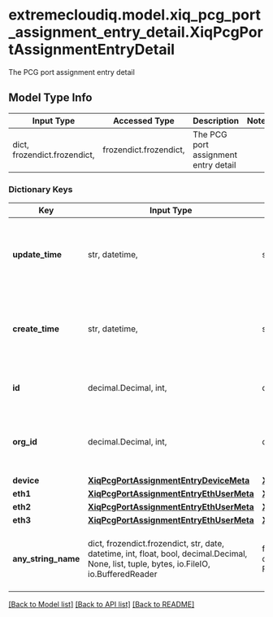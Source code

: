 # extremecloudiq.model.xiq_pcg_port_assignment_entry_detail.XiqPcgPortAssignmentEntryDetail

The PCG port assignment entry detail

## Model Type Info
Input Type | Accessed Type | Description | Notes
------------ | ------------- | ------------- | -------------
dict, frozendict.frozendict,  | frozendict.frozendict,  | The PCG port assignment entry detail | 

### Dictionary Keys
Key | Input Type | Accessed Type | Description | Notes
------------ | ------------- | ------------- | ------------- | -------------
**update_time** | str, datetime,  | str,  | The last update time | value must conform to RFC-3339 date-time
**create_time** | str, datetime,  | str,  | The create time | value must conform to RFC-3339 date-time
**id** | decimal.Decimal, int,  | decimal.Decimal,  | The unique identifier | value must be a 64 bit integer
**org_id** | decimal.Decimal, int,  | decimal.Decimal,  | The organization identifier, valid when enabling HIQ feature | [optional] value must be a 64 bit integer
**device** | [**XiqPcgPortAssignmentEntryDeviceMeta**](XiqPcgPortAssignmentEntryDeviceMeta.md) | [**XiqPcgPortAssignmentEntryDeviceMeta**](XiqPcgPortAssignmentEntryDeviceMeta.md) |  | [optional] 
**eth1** | [**XiqPcgPortAssignmentEntryEthUserMeta**](XiqPcgPortAssignmentEntryEthUserMeta.md) | [**XiqPcgPortAssignmentEntryEthUserMeta**](XiqPcgPortAssignmentEntryEthUserMeta.md) |  | [optional] 
**eth2** | [**XiqPcgPortAssignmentEntryEthUserMeta**](XiqPcgPortAssignmentEntryEthUserMeta.md) | [**XiqPcgPortAssignmentEntryEthUserMeta**](XiqPcgPortAssignmentEntryEthUserMeta.md) |  | [optional] 
**eth3** | [**XiqPcgPortAssignmentEntryEthUserMeta**](XiqPcgPortAssignmentEntryEthUserMeta.md) | [**XiqPcgPortAssignmentEntryEthUserMeta**](XiqPcgPortAssignmentEntryEthUserMeta.md) |  | [optional] 
**any_string_name** | dict, frozendict.frozendict, str, date, datetime, int, float, bool, decimal.Decimal, None, list, tuple, bytes, io.FileIO, io.BufferedReader | frozendict.frozendict, str, BoolClass, decimal.Decimal, NoneClass, tuple, bytes, FileIO | any string name can be used but the value must be the correct type | [optional]

[[Back to Model list]](../../README.md#documentation-for-models) [[Back to API list]](../../README.md#documentation-for-api-endpoints) [[Back to README]](../../README.md)

